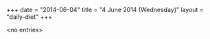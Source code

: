 +++
date = "2014-06-04"
title = "4 June 2014 (Wednesday)"
layout = "daily-diet"
+++


\<no entries\>
